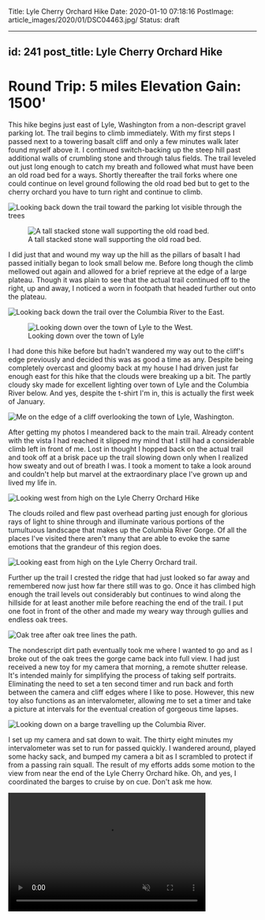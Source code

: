 Title: Lyle Cherry Orchard Hike
Date: 2020-01-10 07:18:16
PostImage: article_images/2020/01/DSC04463.jpg/
Status: draft

---
id: 241
post_title: Lyle Cherry Orchard Hike
---

# Round Trip: 5 miles Elevation Gain: 1500'

This hike begins just east of Lyle, Washington from a non-descript gravel parking lot. The trail begins to climb immediately. With my first steps I passed next to a towering basalt cliff and only a few minutes walk later found myself above it. I continued switch-backing up the steep hill past additional walls of crumbling stone and through talus fields. The trail leveled out just long enough to catch my breath and followed what must have been an old road bed for a ways. Shortly thereafter the trail forks where one could continue on level ground following the old road bed but to get to the cherry orchard you have to turn right and continue to climb.

![Looking back down the trail toward the parking lot visible through the trees](/media/images/2020/01/DSC04431.jpg)

<figure>
<img src="/images/article_images/2020/01/DSC04436.jpg" alt="A tall stacked stone wall supporting the old road bed.">
<figcaption>A tall stacked stone wall supporting the old road bed.</figcaption>
</figure>

I did just that and wound my way up the hill as the pillars of basalt I had passed initially began to look small below me. Before long though the climb mellowed out again and allowed for a brief reprieve at the edge of a large plateau. Though it was plain to see that the actual trail continued off to the right, up and away, I noticed a worn in footpath that headed further out onto the plateau. 

![Looking back down the trail over the Columbia River to the East.](/media/images/2020/01/DSC04457.jpg)

<figure>
    <img src="/images/article_images/2020/01/DSC04461.jpg" alt="Looking down over the town of Lyle to the West.">
    <figcaption>Looking down over the town of Lyle</figcaption>
</figure>

I had done this hike before but hadn't wandered my way out to the cliff's edge previously and decided this was as good a time as any. Despite being completely overcast and gloomy back at my house I had driven just far enough east for this hike that the clouds were breaking up a bit. The partly cloudy sky made for excellent lighting over town of Lyle and the Columbia River below. And yes, despite the t-shirt I'm in, this is actually the first week of January.

![Me on the edge of a cliff overlooking the town of Lyle, Washington.](/media/images/2020/01/DSC04463.jpg)

After getting my photos I meandered back to the main trail. Already content with the vista I had reached it slipped my mind that I still had a considerable climb left in front of me. Lost in thought I hopped back on the actual trail and took off at a brisk pace up the trail slowing down only when I realized how sweaty and out of breath I was. I took a moment to take a look around and couldn't help but marvel at the extraordinary place I've grown up and lived my life in.

![Looking west from high on the Lyle Cherry Orchard Hike](/media/images/2020/01/DSC04483.jpg)

The clouds roiled and flew past overhead parting just enough for glorious rays of light to shine through and illuminate various portions of the tumultuous landscape that makes up the Columbia River Gorge. Of all the places I've visited there aren't many that are able to evoke the same emotions that the grandeur of this region does.

![Looking east from high on the Lyle Cherry Orchard trail.](/media/images/2020/01/DSC04486.jpg)

Further up the trail I crested the ridge that had just looked so far away and remembered now just how far there still was to go. Once it has climbed high enough the trail levels out considerably but continues to wind along the hillside for at least another mile before reaching the end of the trail. I put one foot in front of the other and made my weary way through gullies and endless oak trees.

![Oak tree after oak tree lines the path.](/media/images/2020/01/DSC04495.jpg)

The nondescript dirt path eventually took me where I wanted to go and as I broke out of the oak trees the gorge came back into full view. I had just received a new toy for my camera that morning, a remote shutter release. It's intended mainly for simplifying the process of taking self portraits. Eliminating the need to set a ten second timer and run back and forth between the camera and cliff edges where I like to pose. However, this new toy also functions as an intervalometer, allowing me to set a timer and take a picture at intervals for the eventual creation of gorgeous time lapses.

![Looking down on a barge travelling up the Columbia River.](/media/images/2020/01/DSC04340.jpg)

I set up my camera and sat down to wait. The thirty eight minutes my intervalometer was set to run for passed quickly. I wandered around, played some hacky sack, and bumped my camera a bit as I scrambled to protect if from a passing rain squall. The result of my efforts adds some motion to the view from near the end of the Lyle Cherry Orchard hike. Oh, and yes, I coordinated the barges to cruise by on cue. Don't ask me how.

<video autoplay loop muted width="400" height="240">
    <source src="/images/article_images/2020/01/01-04-2020-timelapse.mp4" type="video/mp4">
</video>